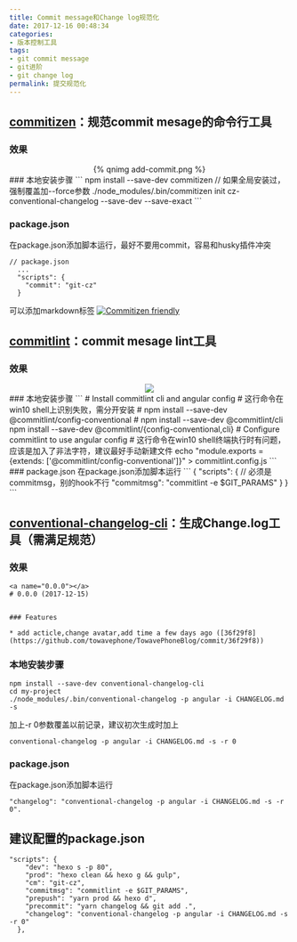 ```yaml
---
title: Commit message和Change log规范化
date: 2017-12-16 00:48:34
categories:
- 版本控制工具
tags:
- git commit message
- git进阶
- git change log
permalink: 提交规范化
---
```


## [commitizen](https://github.com/commitizen/cz-cli)：规范commit mesage的命令行工具
### 效果
<div align="center">{% qnimg add-commit.png %}</div>
<!--more-->
### 本地安装步骤
```
npm install --save-dev commitizen
// 如果全局安装过，强制覆盖加--force参数
./node_modules/.bin/commitizen init cz-conventional-changelog --save-dev --save-exact
```

### package.json
在package.json添加脚本运行，最好不要用commit，容易和husky插件冲突
```
// package.json
  ...
  "scripts": {
    "commit": "git-cz"
  }
```
可以添加markdown标签
[![Commitizen friendly](https://img.shields.io/badge/commitizen-friendly-brightgreen.svg)](http://commitizen.github.io/cz-cli/)

## [commitlint](https://github.com/marionebl/commitlint)：commit mesage lint工具
### 效果
<div align="center"><img src="http://p6aicz9r2.bkt.clouddn.com/static/images/commitlint.svg"/></div>
### 本地安装步骤
```
# Install commitlint cli and angular config
# 这行命令在win10 shell上识别失败，需分开安装
# npm install --save-dev @commitlint/config-conventional
# npm install --save-dev @commitlint/cli
npm install --save-dev @commitlint/{config-conventional,cli}
# Configure commitlint to use angular config
# 这行命令在win10 shell终端执行时有问题，应该是加入了非法字符，建议最好手动新建文件
echo "module.exports = {extends: ['@commitlint/config-conventional']}" > commitlint.config.js
```
### package.json
在package.json添加脚本运行
```
{
  "scripts": {
    // 必须是commitmsg，别的hook不行
    "commitmsg": "commitlint -e $GIT_PARAMS"
  }
}
```

## [conventional-changelog-cli](https://github.com/conventional-changelog/conventional-changelog/tree/master/packages/conventional-changelog-cli)：生成Change.log工具（需满足规范）
### 效果
```
<a name="0.0.0"></a>
# 0.0.0 (2017-12-15)


### Features

* add acticle,change avatar,add time a few days ago ([36f29f8](https://github.com/towavephone/TowavePhoneBlog/commit/36f29f8))

```
### 本地安装步骤
```
npm install --save-dev conventional-changelog-cli
cd my-project
./node_modules/.bin/conventional-changelog -p angular -i CHANGELOG.md -s
```
加上-r 0参数覆盖以前记录，建议初次生成时加上
```
conventional-changelog -p angular -i CHANGELOG.md -s -r 0
```
### package.json
在package.json添加脚本运行
```
"changelog": "conventional-changelog -p angular -i CHANGELOG.md -s -r 0".
```

## 建议配置的package.json
```
"scripts": {
    "dev": "hexo s -p 80",
    "prod": "hexo clean && hexo g && gulp",
    "cm": "git-cz",
    "commitmsg": "commitlint -e $GIT_PARAMS",
    "prepush": "yarn prod && hexo d",
    "precommit": "yarn changelog && git add .",
    "changelog": "conventional-changelog -p angular -i CHANGELOG.md -s -r 0"
  },
```